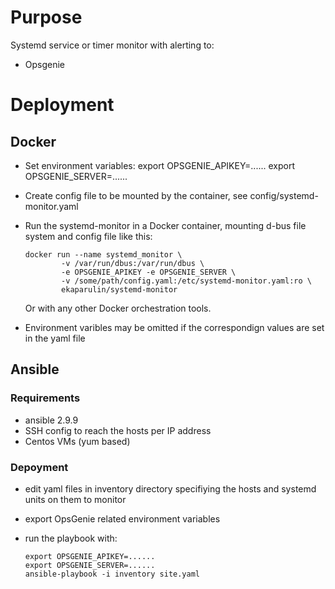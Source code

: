 # Purpose

Systemd service or timer monitor with alerting to:
 - Opsgenie

# Deployment

## Docker

* Set environment variables:
    export OPSGENIE_APIKEY=......
    export OPSGENIE_SERVER=......

* Create config file to be mounted by the container, see config/systemd-monitor.yaml

* Run the systemd-monitor in a Docker container, mounting d-bus file system and config file like this:
    ```
    docker run --name systemd_monitor \
            -v /var/run/dbus:/var/run/dbus \
            -e OPSGENIE_APIKEY -e OPSGENIE_SERVER \
            -v /some/path/config.yaml:/etc/systemd-monitor.yaml:ro \
            ekaparulin/systemd-monitor

    ````
    Or with any other Docker orchestration tools.

* Environment varibles may be omitted if the correspondign values are set in the yaml file

## Ansible

### Requirements

- ansible 2.9.9
- SSH config to reach the hosts per IP address
- Centos VMs (yum based)

### Depoyment

- edit yaml files in inventory directory specifiying the hosts and systemd units on them to monitor
- export OpsGenie related environment variables 
- run the playbook with:

    ```
    export OPSGENIE_APIKEY=......
    export OPSGENIE_SERVER=......
    ansible-playbook -i inventory site.yaml
    ```

